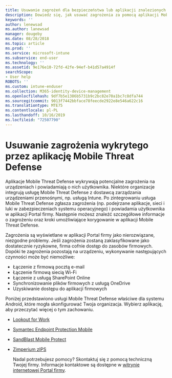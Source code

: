 ```yaml
---
title: Usuwanie zagrożeń dla bezpieczeństwa lub aplikacji znalezionych przez aplikacje Mobile Threat Defense na urządzeniach z systemem Android
description: Dowiedz się, jak usuwać zagrożenia za pomocą aplikacji Mobile Threat Defense dla urządzeń z systemem Android.
keywords: ''
author: lenewsad
ms.author: lanewsad
manager: dougeby
ms.date: 08/28/2018
ms.topic: article
ms.prod: ''
ms.service: microsoft-intune
ms.subservice: end-user
ms.technology: ''
ms.assetid: 9e176e10-72fd-42fe-94ef-b41d57a4914f
searchScope:
- User help
ROBOTS: ''
ms.custom: intune-enduser
ms.collection: M365-identity-device-management
ms.openlocfilehash: 9df7b5e1386b5731b9c2bc82e70a1bc7c8dfa744
ms.sourcegitcommit: 9013f7442bbface78feecde2922e8e546a622c16
ms.translationtype: MTE75
ms.contentlocale: pl-PL
ms.lasthandoff: 10/16/2019
ms.locfileid: "72507790"
---
```

# <a name="resolve-a-threat-found-by-a-mobile-threat-defense-app"></a>Usuwanie zagrożenia wykrytego przez aplikację Mobile Threat Defense

Aplikacje Mobile Threat Defense wykrywają potencjalne zagrożenia na urządzeniach i powiadamiają o nich użytkownika. Niektóre organizacje integrują usługę Mobile Threat Defense z dostawcą zarządzania urządzeniami przenośnymi, np. usługą Intune. Po zintegrowaniu usługa Mobile Threat Defense zgłasza zagrożenia (np. podejrzane aplikacje, sieci i luki w zabezpieczeniach systemu operacyjnego) i powiadamia użytkownika w aplikacji Portal firmy. Następnie możesz znaleźć szczegółowe informacje o zagrożeniu oraz kroki umożliwiające korygowanie w aplikacji Mobile Threat Defense.

Zagrożenia są wyświetlane w aplikacji Portal firmy jako nierozwiązane, niezgodne problemy. Jeśli zagrożenia zostaną zaklasyfikowane jako dostatecznie ryzykowne, firma cofnie dostęp do zasobów firmowych. Dopóki te zagrożenia pozostają na urządzeniu, wykonywanie następujących czynności może być niemożliwe:  

* Łączenie z firmową pocztą e-mail
* Łączenie firmową siecią Wi-Fi
* Łączenie z usługą SharePoint Online
* Synchronizowanie plików firmowych z usługą OneDrive
* Uzyskiwanie dostępu do aplikacji firmowych

Poniżej przedstawiono usługi Mobile Threat Defense właściwe dla systemu Android, które mogła skonfigurować Twoja organizacja. Wybierz aplikację, aby przeczytać więcej o tym zachowaniu.  

* [Lookout for Work](you-need-to-resolve-a-threat-found-by-lookout-for-work-android.md)
* [Symantec Endpoint Protection Mobile](you-need-to-resolve-a-threat-found-by-skycure-android.md)
* [SandBlast Mobile Protect](you-need-to-resolve-a-threat-found-by-checkpoint-android.md)
* [Zimperium zIPS](you-need-to-resolve-a-threat-found-by-zips-android.md)  

  Nadal potrzebujesz pomocy? Skontaktuj się z pomocą techniczną Twojej firmy. Informacje kontaktowe są dostępne w [witrynie internetowej Portal firmy](https://go.microsoft.com/fwlink/?linkid=2010980).  


